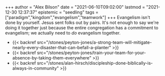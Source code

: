 +++
author = "Alex Bilson"
date = "2021-06-10T09:02:00"
lastmod = "2021-12-30 12:37:37"
epistemic = "seedling"
tags = ["paradigm","kingdom","evangelism","teamwork"]
+++
Evangelism isn't done by yourself. Jesus sent folks out by pairs. It's not enough to say we're doing it together just because the entire congregation has a commitment to evangelism; we actually need to _do_ evangelism together.

- {{< backref src="/stones/peyton-jones/a-strong-team-will-mitigate-nearly-every-disaster-that-can-befall-a-planter" >}}
- {{< backref src="/stones/peyton-jones/train-your-team-for-your-absence-by-taking-them-everywhere" >}}
- {{< backref src="/stones/alan-hirsch/discipleship-done-biblically-is-always-in-community" >}}

